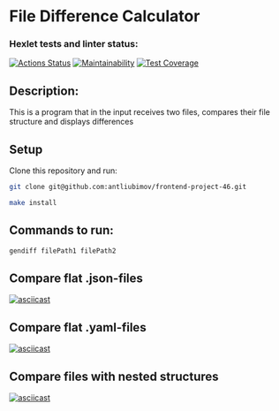 # File Difference Calculator

### Hexlet tests and linter status:
[![Actions Status](https://github.com/antliubimov/frontend-project-46/workflows/hexlet-check/badge.svg)](https://github.com/antliubimov/frontend-project-46/actions)
[![Maintainability](https://api.codeclimate.com/v1/badges/73d98ad7d49750f0b1ec/maintainability)](https://codeclimate.com/github/antliubimov/frontend-project-46/maintainability)
[![Test Coverage](https://api.codeclimate.com/v1/badges/73d98ad7d49750f0b1ec/test_coverage)](https://codeclimate.com/github/antliubimov/frontend-project-46/test_coverage)


## Description:
This is a program that in the input receives two files, compares their file structure and displays differences

## Setup
Clone this repository and run:
```bash
git clone git@github.com:antliubimov/frontend-project-46.git
```

```bash
make install
```
## Commands to run:
```bash
gendiff filePath1 filePath2
```

## Compare flat .json-files
[![asciicast](https://asciinema.org/a/ZQJW1JRljfRnNHhVS9R1LSLlw.svg)](https://asciinema.org/a/ZQJW1JRljfRnNHhVS9R1LSLlw)

## Compare flat .yaml-files
[![asciicast](https://asciinema.org/a/Bw6ARKGyjhrFZ35yvWDmyFX5c.svg)](https://asciinema.org/a/Bw6ARKGyjhrFZ35yvWDmyFX5c)

## Compare files with nested structures
[![asciicast](https://asciinema.org/a/YL1X36WJ0bqrzCSISARmjQOsv.svg)](https://asciinema.org/a/YL1X36WJ0bqrzCSISARmjQOsv)